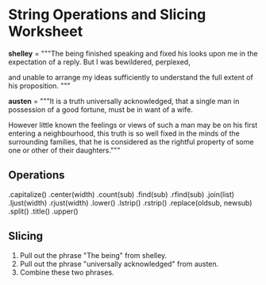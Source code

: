 # String Operations and Slicing Worksheet

**shelley** = """The being finished speaking and fixed his looks upon me in the expectation of a reply. But I was bewildered, perplexed,

and unable to arrange my ideas sufficiently to understand the full extent of his proposition.         """


**austen** = """It is a truth universally acknowledged, that a single man in possession of a good fortune, must be in want of a wife.

However little known the feelings or views of such a man may be on his first entering a neighbourhood, this truth is so well fixed in the minds of the surrounding families, that he is considered as the rightful property of some one or other of their daughters."""

## Operations

.capitalize()
.center(width)
.count(sub)
.find(sub)
.rfind(sub)
.join(list)
.ljust(width)
.rjust(width)
.lower()
.lstrip()
.rstrip()
.replace(oldsub, newsub)
.split()
.title()
.upper()


## Slicing

1. Pull out the phrase "The being" from shelley.
2. Pull out the phrase "universally acknowledged" from austen.
3. Combine these two phrases.
